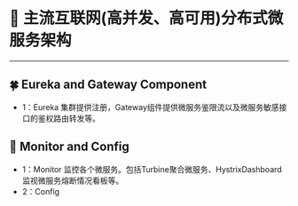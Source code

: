 # :palm_tree: 主流互联网(高并发、高可用)分布式微服务架构

***
##  :four_leaf_clover: Eureka and Gateway Component </br>
+ 1：Eureka 集群提供注册，Gateway组件提供微服务鉴限流以及微服务敏感接口的鉴权路由转发等。
## :hibiscus: Monitor and Config </br>
+ 1：Monitor 监控各个微服务。包括Turbine聚合微服务、HystrixDashboard监视微服务熔断情况看板等。
+ 2：Config

